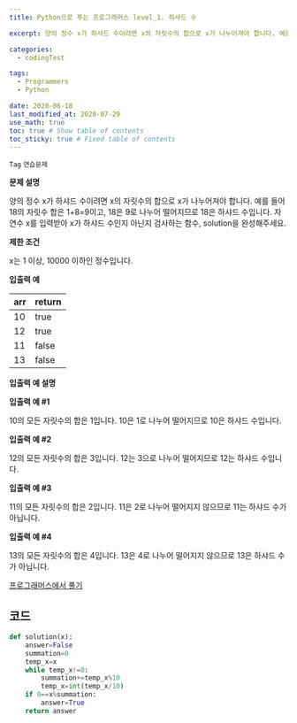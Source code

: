 ```yaml
---
title: Python으로 푸는 프로그래머스 level_1. 하샤드 수

excerpt: 양의 정수 x가 하샤드 수이려면 x의 자릿수의 합으로 x가 나누어져야 합니다. 예를 들어 18의 자릿수 합은 1+8=9이고, 18은 9로 나누어 떨어지므로 18은 하샤드 수입니다. 자연수 x를 입력받아 x가 하샤드 수인지 아닌지 검사하는 함수, solution을 완성해주세요.

categories:
  - codingTest

tags:
  - Programmers
  - Python

date: 2020-06-18
last_modified_at: 2020-07-29
use_math: true
toc: true # Show table of contents
toc_sticky: true # Fixed table of contents
---
```



`Tag` `연습문제`<br>

**문제 설명**

양의 정수 x가 하샤드 수이려면 x의 자릿수의 합으로 x가 나누어져야 합니다. 예를 들어 18의 자릿수 합은 1+8=9이고, 18은 9로 나누어 떨어지므로 18은 하샤드 수입니다. 자연수 x를 입력받아 x가 하샤드 수인지 아닌지 검사하는 함수, solution을 완성해주세요.

**제한 조건**

x는 1 이상, 10000 이하인 정수입니다.

**입출력 예**

arr|	return
--|--
10	|true
12|	true
11|false
13|	false

**입출력 예 설명**

**입출력 예 #1**

10의 모든 자릿수의 합은 1입니다. 10은 1로 나누어 떨어지므로 10은 하샤드 수입니다.

**입출력 예 #2**

12의 모든 자릿수의 합은 3입니다. 12는 3으로 나누어 떨어지므로 12는 하샤드 수입니다.

**입출력 예 #3**

11의 모든 자릿수의 합은 2입니다. 11은 2로 나누어 떨어지지 않으므로 11는 하샤드 수가 아닙니다.

**입출력 예 #4**

13의 모든 자릿수의 합은 4입니다. 13은 4로 나누어 떨어지지 않으므로 13은 하샤드 수가 아닙니다.

[프로그래머스에서 풀기](https://programmers.co.kr/learn/courses/30/lessons/12947)

## 코드
```python
def solution(x):
    answer=False
    summation=0
    temp_x=x
    while temp_x!=0:
        summation+=temp_x%10
        temp_x=int(temp_x/10)
    if 0==x%summation:
        answer=True
    return answer


```
